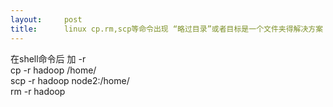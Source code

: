 ```yaml
---
layout:     post
title:      linux cp.rm,scp等命令出现 “略过目录”或者目标是一个文件夹得解决方案 
---
```

<div id="article_content" class="article_content clearfix csdn-tracking-statistics" data-pid="blog" data-mod="popu_307" data-dsm="post">
								            <link rel="stylesheet" href="https://csdnimg.cn/release/phoenix/template/css/ck_htmledit_views-f76675cdea.css">
						<div class="htmledit_views" id="content_views">
                在shell命令后 加 -r <br>cp -r hadoop /home/<br>scp -r hadoop node2:/home/<br>rm -r hadoop            </div>
                </div>